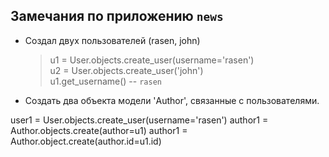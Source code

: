 Замечания по приложению `news`
------------------------------
* Создал двух пользователей (rasen, john)
    > u1 = User.objects.create_user(username='rasen')  
     u2 = User.objects.create_user('john')        
     u1.get_username() -- `rasen` 

* Создать два объекта модели 'Author', связанные с пользователями.

user1 = User.objects.create_user(username='rasen')
author1 = Author.objects.create(author=u1)
author1 = Author.object.create(author.id=u1.id)
